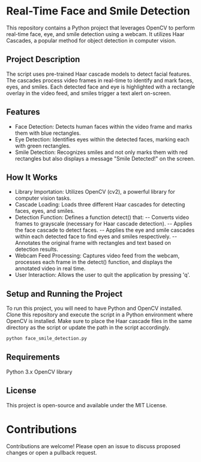 # Real-Time Face and Smile Detection
This repository contains a Python project that leverages OpenCV to perform real-time face, eye, and smile detection using a webcam. It utilizes Haar Cascades, a popular method for object detection in computer vision.

## Project Description
The script uses pre-trained Haar cascade models to detect facial features. The cascades process video frames in real-time to identify and mark faces, eyes, and smiles. Each detected face and eye is highlighted with a rectangle overlay in the video feed, and smiles trigger a text alert on-screen.

## Features
- Face Detection: Detects human faces within the video frame and marks them with blue rectangles.
- Eye Detection: Identifies eyes within the detected faces, marking each with green rectangles.
- Smile Detection: Recognizes smiles and not only marks them with red rectangles but also displays a message "Smile Detected!" on the screen.

## How It Works
- Library Importation: Utilizes OpenCV (cv2), a powerful library for computer vision tasks.
- Cascade Loading: Loads three different Haar cascades for detecting faces, eyes, and smiles.
- Detection Function: Defines a function detect() that:
  -- Converts video frames to grayscale (necessary for Haar cascade detection).
  -- Applies the face cascade to detect faces.
  -- Applies the eye and smile cascades within each detected face to find eyes and smiles respectively.
  -- Annotates the original frame with rectangles and text based on detection results.
- Webcam Feed Processing: Captures video feed from the webcam, processes each frame in the detect() function, and displays the annotated video in real time.
- User Interaction: Allows the user to quit the application by pressing 'q'.

## Setup and Running the Project
To run this project, you will need to have Python and OpenCV installed. Clone this repository and execute the script in a Python environment where OpenCV is installed. Make sure to place the Haar cascade files in the same directory as the script or update the path in the script accordingly.

```bash
python face_smile_detection.py
```

## Requirements
Python 3.x
OpenCV library

## License
This project is open-source and available under the MIT License.

# Contributions
Contributions are welcome! Please open an issue to discuss proposed changes or open a pullback request.
